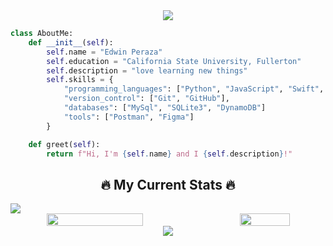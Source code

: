 <!-- top banner -->
<div align="center">
  <img src="https://capsule-render.vercel.app/api?type=waving&height=270&color=gradient&text=Hey%20there,%20I'm%20Edwin&section=header&textBg=false&fontAlignY=48&animation=twinkling&desc=🍣%20🎢%20🍿%20🕹️%20🍦%20🏓%20🍕&descAlign=78&descAlignY=62&descSize=19"/>
</div>

```python
class AboutMe:
    def __init__(self):
        self.name = "Edwin Peraza"
        self.education = "California State University, Fullerton"
        self.description = "love learning new things"
        self.skills = {
            "programming_languages": ["Python", "JavaScript", "Swift", "C++"],
            "version_control": ["Git", "GitHub"],
            "databases": ["MySql", "SQLite3", "DynamoDB"]
            "tools": ["Postman", "Figma"]
        }

    def greet(self):
        return f"Hi, I'm {self.name} and I {self.description}!"
```

<h2 align="center">🔥 My Current Stats 🔥</h2>

<!-- profile counter -->
<img align="center" src="https://komarev.com/ghpvc/?username=edwinperaza99&style=plastic&color=0a0047">

<!-- <img src="https://github.com/MLX15/MLX15/blob/master/a.gif"> -->
<!-- GitHub streak -->

<!-- [![GitHub Streak](https://streak-stats.demolab.com?user=edwinperaza99&theme=tokyonight)](https://git.io/streak-stats) -->

<!-- Most used languages -->

<!-- ![Top Langs](https://github-readme-stats.vercel.app/api/top-langs/?username=edwinperaza99&layout=compact&theme=tokyonight) -->

<div align="center" style="display: flex; justify-content: space-between; align-items: center; gap: 40px;">
    <!-- GitHub streak -->
    <img style="width: 57%" align="center" src="https://streak-stats.demolab.com?user=edwinperaza99&theme=tokyonight">
    <!-- Most used languages -->
    <img style="width: 41%" align="center" src="https://github-readme-stats.vercel.app/api/top-langs/?username=edwinperaza99&layout=compact&theme=tokyonight">
</div>

<!-- footer -->
<div align="center">
  <img src="https://capsule-render.vercel.app/api?type=waving&height=110&color=gradient&section=footer&textBg=false&fontAlignY=48&animation=twinkling&descAlign=78&descAlignY=62&descSize=19"/>
</div>
